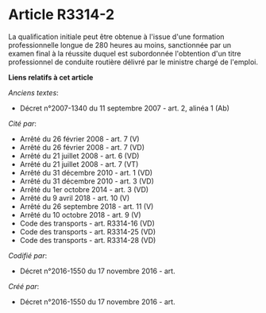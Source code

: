 # Article R3314-2

La qualification initiale peut être obtenue à l'issue d'une formation professionnelle longue de 280 heures au moins,
sanctionnée par un examen final à la réussite duquel est subordonnée l'obtention d'un titre professionnel de conduite
routière délivré par le ministre chargé de l'emploi.

**Liens relatifs à cet article**

_Anciens textes_:

  - Décret n°2007-1340 du 11 septembre 2007 - art. 2, alinéa 1  (Ab)

_Cité par_:

  - Arrêté du 26 février 2008 - art. 7 (V)
  - Arrêté du 26 février 2008 - art. 7 (VD)
  - Arrêté du 21 juillet 2008 - art. 6 (VD)
  - Arrêté du 21 juillet 2008 - art. 7 (VT)
  - Arrêté du 31 décembre 2010 - art. 1 (VD)
  - Arrêté du 31 décembre 2010 - art. 3 (VD)
  - Arrêté du 1er octobre 2014 - art. 3 (VD)
  - Arrêté du 9 avril 2018 - art. 10 (V)
  - Arrêté du 26 septembre 2018 - art. 11 (V)
  - Arrêté du 10 octobre 2018 - art. 9 (V)
  - Code des transports - art. R3314-16 (VD)
  - Code des transports - art. R3314-25 (VD)
  - Code des transports - art. R3314-28 (VD)

_Codifié par_:

  - Décret n°2016-1550 du 17 novembre 2016 - art.

_Créé par_:

  - Décret n°2016-1550 du 17 novembre 2016 - art.
